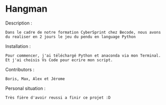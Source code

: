 # Hangman

Description :
    
    Dans le cadre de notre formation CyberSprint chez Becode, nous avons du realiser en 2 jours le jeu du pendu en language Python

Installation : 
    
    Pour commencer, j'ai téléchargé Python et anaconda via mon Terminal. Et j'ai choisis Vs Code pour ecrire mon script.

Contributors : 
    
    Boris, Max, Alex et Jérome

Personal situation :

    Très fière d'avoir reussi a finir ce projet :D



